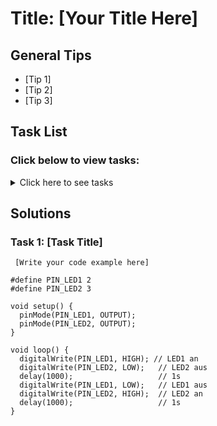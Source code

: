 # Title: [Your Title Here]

## General Tips
- [Tip 1]
- [Tip 2]
- [Tip 3]

## Task List
### Click below to view tasks:
<details>
  <summary>Click here to see tasks</summary>
  - [Task 1: Enter Task Description]
  
</details>

## Solutions

### Task 1: [Task Title]
```Arduino
 [Write your code example here]

#define PIN_LED1 2
#define PIN_LED2 3

void setup() {
  pinMode(PIN_LED1, OUTPUT);
  pinMode(PIN_LED2, OUTPUT);
}

void loop() {
  digitalWrite(PIN_LED1, HIGH); // LED1 an
  digitalWrite(PIN_LED2, LOW);   // LED2 aus
  delay(1000);                   // 1s
  digitalWrite(PIN_LED1, LOW);   // LED1 aus
  digitalWrite(PIN_LED2, HIGH);  // LED2 an
  delay(1000);                   // 1s
}